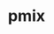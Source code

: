 ---
title: "pmix"
layout: cache
categories: [package, develop-2023-08-13]
meta: {"versions": ["4.2.4"], "compilers": ["apple-clang@=14.0.0", "gcc@=11.1.0", "gcc@=11.3.0", "gcc@=12.1.0", "gcc@=7.3.1", "oneapi@=2023.2.0"], "oss": ["amzn2", "ubuntu20.04", "ubuntu22.04", "ventura"], "platforms": ["darwin", "linux"], "targets": ["aarch64", "neoverse_n1", "ppc64le", "x86_64", "x86_64_v3"], "stacks": ["aws-isc", "aws-isc-aarch64", "e4s", "e4s-oneapi", "e4s-power", "ml-darwin-aarch64-mps", "ml-linux-x86_64-cpu", "ml-linux-x86_64-cuda", "ml-linux-x86_64-rocm", "radiuss-aws", "radiuss-aws-aarch64", "root", "tutorial"], "num_specs": 14, "num_specs_by_stack": {"ml-darwin-aarch64-mps": 1, "root": 14, "aws-isc-aarch64": 2, "radiuss-aws-aarch64": 2, "aws-isc": 1, "radiuss-aws": 1, "e4s-power": 1, "e4s-oneapi": 1, "e4s": 1, "ml-linux-x86_64-cpu": 1, "tutorial": 2, "ml-linux-x86_64-cuda": 1, "ml-linux-x86_64-rocm": 1}}
spec_details: [{"hash": "7qdcqw3x6bjjuakgn6v3daiet3g3byga", "compiler": "apple-clang@=14.0.0", "versions": ["4.2.4"], "os": "ventura", "platform": "darwin", "target": "aarch64", "variants": ["build_system=autotools", "~docs", "+pmi_backwards_compatibility", "~python", "~restful"], "stacks": ["ml-darwin-aarch64-mps", "root"], "size": "-", "tarball": "https://binaries.spack.io/develop-2023-08-13/build_cache/darwin-ventura-aarch64/apple-clang-14.0.0/pmix-4.2.4/darwin-ventura-aarch64-apple-clang-14.0.0-pmix-4.2.4-7qdcqw3x6bjjuakgn6v3daiet3g3byga.spack"}, {"hash": "n3dubzgpzwpwb4m3j62zpysfflahtqun", "compiler": "gcc@=7.3.1", "versions": ["4.2.4"], "os": "amzn2", "platform": "linux", "target": "aarch64", "variants": ["build_system=autotools", "~docs", "+pmi_backwards_compatibility", "~python", "~restful"], "stacks": ["aws-isc-aarch64", "root"], "size": "-", "tarball": "https://binaries.spack.io/develop-2023-08-13/build_cache/linux-amzn2-aarch64/gcc-7.3.1/pmix-4.2.4/linux-amzn2-aarch64-gcc-7.3.1-pmix-4.2.4-n3dubzgpzwpwb4m3j62zpysfflahtqun.spack"}, {"hash": "mao76ymkzqc3d3vh5voatob7e5obrjnt", "compiler": "gcc@=7.3.1", "versions": ["4.2.4"], "os": "amzn2", "platform": "linux", "target": "aarch64", "variants": ["build_system=autotools", "~docs", "+pmi_backwards_compatibility", "~python", "~restful"], "stacks": ["root", "radiuss-aws-aarch64"], "size": "-", "tarball": "https://binaries.spack.io/develop-2023-08-13/build_cache/linux-amzn2-aarch64/gcc-7.3.1/pmix-4.2.4/linux-amzn2-aarch64-gcc-7.3.1-pmix-4.2.4-mao76ymkzqc3d3vh5voatob7e5obrjnt.spack"}, {"hash": "2sczqtmahqukpdutgbe6pfzjyviedei6", "compiler": "gcc@=7.3.1", "versions": ["4.2.4"], "os": "amzn2", "platform": "linux", "target": "neoverse_n1", "variants": ["build_system=autotools", "~docs", "+pmi_backwards_compatibility", "~python", "~restful"], "stacks": ["root", "radiuss-aws-aarch64"], "size": "-", "tarball": "https://binaries.spack.io/develop-2023-08-13/build_cache/linux-amzn2-neoverse_n1/gcc-7.3.1/pmix-4.2.4/linux-amzn2-neoverse_n1-gcc-7.3.1-pmix-4.2.4-2sczqtmahqukpdutgbe6pfzjyviedei6.spack"}, {"hash": "nxib2qhflw7rsmavuqsnpbhcmm46p77e", "compiler": "gcc@=7.3.1", "versions": ["4.2.4"], "os": "amzn2", "platform": "linux", "target": "neoverse_n1", "variants": ["build_system=autotools", "~docs", "+pmi_backwards_compatibility", "~python", "~restful"], "stacks": ["aws-isc-aarch64", "root"], "size": "-", "tarball": "https://binaries.spack.io/develop-2023-08-13/build_cache/linux-amzn2-neoverse_n1/gcc-7.3.1/pmix-4.2.4/linux-amzn2-neoverse_n1-gcc-7.3.1-pmix-4.2.4-nxib2qhflw7rsmavuqsnpbhcmm46p77e.spack"}, {"hash": "luw5jqv434twgiwdx4lxxpjc3h5enr4m", "compiler": "gcc@=7.3.1", "versions": ["4.2.4"], "os": "amzn2", "platform": "linux", "target": "x86_64_v3", "variants": ["build_system=autotools", "~docs", "+pmi_backwards_compatibility", "~python", "~restful"], "stacks": ["root", "aws-isc"], "size": "-", "tarball": "https://binaries.spack.io/develop-2023-08-13/build_cache/linux-amzn2-x86_64_v3/gcc-7.3.1/pmix-4.2.4/linux-amzn2-x86_64_v3-gcc-7.3.1-pmix-4.2.4-luw5jqv434twgiwdx4lxxpjc3h5enr4m.spack"}, {"hash": "qyjieojfpmvo7tyc6wlco4sfkzih3mtb", "compiler": "gcc@=7.3.1", "versions": ["4.2.4"], "os": "amzn2", "platform": "linux", "target": "x86_64_v3", "variants": ["build_system=autotools", "~docs", "+pmi_backwards_compatibility", "~python", "~restful"], "stacks": ["root", "radiuss-aws"], "size": "-", "tarball": "https://binaries.spack.io/develop-2023-08-13/build_cache/linux-amzn2-x86_64_v3/gcc-7.3.1/pmix-4.2.4/linux-amzn2-x86_64_v3-gcc-7.3.1-pmix-4.2.4-qyjieojfpmvo7tyc6wlco4sfkzih3mtb.spack"}, {"hash": "a4v27cnpzkmiwpqeuzgx7obgpwonesya", "compiler": "gcc@=11.1.0", "versions": ["4.2.4"], "os": "ubuntu20.04", "platform": "linux", "target": "ppc64le", "variants": ["build_system=autotools", "~docs", "+pmi_backwards_compatibility", "~python", "~restful"], "stacks": ["root", "e4s-power"], "size": "-", "tarball": "https://binaries.spack.io/develop-2023-08-13/build_cache/linux-ubuntu20.04-ppc64le/gcc-11.1.0/pmix-4.2.4/linux-ubuntu20.04-ppc64le-gcc-11.1.0-pmix-4.2.4-a4v27cnpzkmiwpqeuzgx7obgpwonesya.spack"}, {"hash": "2ss2goujwczzq6salshyiiebr7u3s7kz", "compiler": "oneapi@=2023.2.0", "versions": ["4.2.4"], "os": "ubuntu20.04", "platform": "linux", "target": "x86_64", "variants": ["build_system=autotools", "~docs", "+pmi_backwards_compatibility", "~python", "~restful"], "stacks": ["e4s-oneapi", "root"], "size": "-", "tarball": "https://binaries.spack.io/develop-2023-08-13/build_cache/linux-ubuntu20.04-x86_64/oneapi-2023.2.0/pmix-4.2.4/linux-ubuntu20.04-x86_64-oneapi-2023.2.0-pmix-4.2.4-2ss2goujwczzq6salshyiiebr7u3s7kz.spack"}, {"hash": "7im5n6q7lrkm5wewdjifdfmawnhei4bf", "compiler": "gcc@=11.1.0", "versions": ["4.2.4"], "os": "ubuntu20.04", "platform": "linux", "target": "x86_64_v3", "variants": ["build_system=autotools", "~docs", "+pmi_backwards_compatibility", "~python", "~restful"], "stacks": ["e4s", "root"], "size": "-", "tarball": "https://binaries.spack.io/develop-2023-08-13/build_cache/linux-ubuntu20.04-x86_64_v3/gcc-11.1.0/pmix-4.2.4/linux-ubuntu20.04-x86_64_v3-gcc-11.1.0-pmix-4.2.4-7im5n6q7lrkm5wewdjifdfmawnhei4bf.spack"}, {"hash": "4ielxha2lemxztv7w33bwo5ljbis3sny", "compiler": "gcc@=11.3.0", "versions": ["4.2.4"], "os": "ubuntu22.04", "platform": "linux", "target": "x86_64_v3", "variants": ["build_system=autotools", "~docs", "+pmi_backwards_compatibility", "~python", "~restful"], "stacks": ["ml-linux-x86_64-cpu", "root", "tutorial"], "size": "-", "tarball": "https://binaries.spack.io/develop-2023-08-13/build_cache/linux-ubuntu22.04-x86_64_v3/gcc-11.3.0/pmix-4.2.4/linux-ubuntu22.04-x86_64_v3-gcc-11.3.0-pmix-4.2.4-4ielxha2lemxztv7w33bwo5ljbis3sny.spack"}, {"hash": "xzomiqs4kdx7uknmfolcqgl5swulixar", "compiler": "gcc@=11.3.0", "versions": ["4.2.4"], "os": "ubuntu22.04", "platform": "linux", "target": "x86_64_v3", "variants": ["build_system=autotools", "~docs", "+pmi_backwards_compatibility", "~python", "~restful"], "stacks": ["root", "ml-linux-x86_64-cuda"], "size": "-", "tarball": "https://binaries.spack.io/develop-2023-08-13/build_cache/linux-ubuntu22.04-x86_64_v3/gcc-11.3.0/pmix-4.2.4/linux-ubuntu22.04-x86_64_v3-gcc-11.3.0-pmix-4.2.4-xzomiqs4kdx7uknmfolcqgl5swulixar.spack"}, {"hash": "sw4tl6q4arqakpwxt4hrrmjwl4wgdtom", "compiler": "gcc@=11.3.0", "versions": ["4.2.4"], "os": "ubuntu22.04", "platform": "linux", "target": "x86_64_v3", "variants": ["build_system=autotools", "~docs", "+pmi_backwards_compatibility", "~python", "~restful"], "stacks": ["root", "ml-linux-x86_64-rocm"], "size": "-", "tarball": "https://binaries.spack.io/develop-2023-08-13/build_cache/linux-ubuntu22.04-x86_64_v3/gcc-11.3.0/pmix-4.2.4/linux-ubuntu22.04-x86_64_v3-gcc-11.3.0-pmix-4.2.4-sw4tl6q4arqakpwxt4hrrmjwl4wgdtom.spack"}, {"hash": "5ldrxmf3y3qjzxh6tfvw7gsq5c5oyr5a", "compiler": "gcc@=12.1.0", "versions": ["4.2.4"], "os": "ubuntu22.04", "platform": "linux", "target": "x86_64_v3", "variants": ["build_system=autotools", "~docs", "+pmi_backwards_compatibility", "~python", "~restful"], "stacks": ["root", "tutorial"], "size": "-", "tarball": "https://binaries.spack.io/develop-2023-08-13/build_cache/linux-ubuntu22.04-x86_64_v3/gcc-12.1.0/pmix-4.2.4/linux-ubuntu22.04-x86_64_v3-gcc-12.1.0-pmix-4.2.4-5ldrxmf3y3qjzxh6tfvw7gsq5c5oyr5a.spack"}]
---